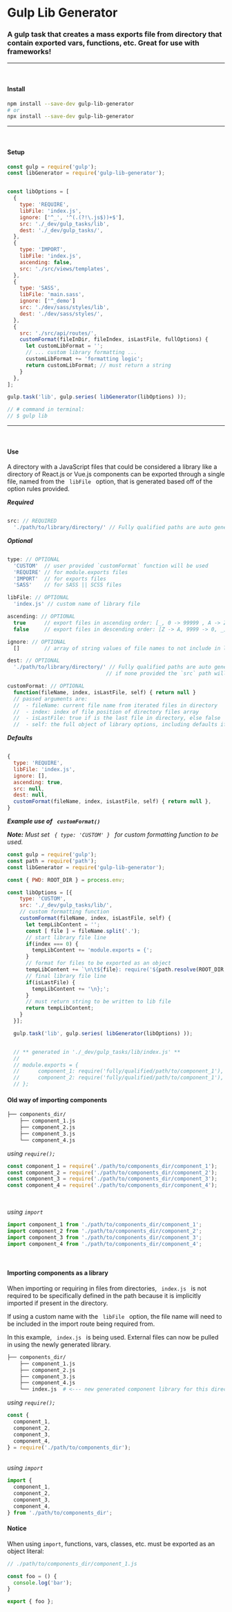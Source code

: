 # Gulp Lib Generator

### A gulp task that creates a mass exports file from directory that contain exported vars, functions, etc. Great for use with frameworks!
---
<br>

#### Install
```bash
npm install --save-dev gulp-lib-generator
# or
npx install --save-dev gulp-lib-generator
```
---
<br>

#### Setup
```javascript
const gulp = require('gulp');
const libGenerator = require('gulp-lib-generator');


const libOptions = [
  {
    type: 'REQUIRE',
    libFile: 'index.js',
    ignore: ['^_', '^(.(?!\.js$))+$'],
    src: './_dev/gulp_tasks/lib',
    dest: './_dev/gulp_tasks/',
  },
  {
    type: 'IMPORT',
    libFile: 'index.js',
    ascending: false,
    src: './src/views/templates',
  },
  {
    type: 'SASS',
    libFile: 'main.sass',
    ignore: ['^_demo']
    src: './dev/sass/styles/lib',
    dest: './dev/sass/styles/',
  },
  {
    src: './src/api/routes/',
    customFormat(fileInDir, fileIndex, isLastFile, fullOptions) {
      let customLibFormat = '';
      // ... custom library formatting ...
      customLibFormat += 'formatting logic';
      return customLibFormat; // must return a string
    }
  },
];

gulp.task('lib', gulp.series( libGenerator(libOptions) ));

// # command in terminal:
// $ gulp lib

```

---
<br>

#### Use
<p>
A directory with a JavaScript files that could be considered a library like a directory of React.js or Vue.js components can be exported through a single file, named from the <code> libFile </code> option, that is generated based off of the option rules provided.
</p>

<i><strong>Required</strong></i>
```javascript

src: // REQUIRED
  './path/to/library/directory/' // Fully qualified paths are auto generated

```

<i><strong>Optional</strong></i>

```javascript

type: // OPTIONAL
  'CUSTOM'  // user provided `customFormat` function will be used
  'REQUIRE' // for module.exports files
  'IMPORT'  // for exports files
  'SASS'    // for SASS || SCSS files

libFile: // OPTIONAL
  'index.js' // custom name of library file

ascending: // OPTIONAL
  true      // export files in ascending order: [_, 0 -> 99999 , A -> Z]
  false     // export files in descending order: [Z -> A, 9999 -> 0, _]

ignore: // OPTIONAL
  []        // array of string values of file names to not include in library. Regex strings are accepted

dest: // OPTIONAL
  './path/to/library/directory/' // Fully qualified paths are auto generated
                                // if none provided the `src` path will be used

customFormat: // OPTIONAL
  function(fileName, index, isLastFile, self) { return null }
  // passed arguments are:
  //  - fileName: current file name from iterated files in directory
  //  - index: index of file position of directory files array
  //  - isLastFile: true if is the last file in directory, else false
  //  - self: the full object of library options, including defaults if applicable

```

<i><strong>Defaults</strong></i>
```javascript

{
  type: 'REQUIRE',
  libFile: 'index.js',
  ignore: [],
  ascending: true,
  src: null,
  dest: null,
  customFormat(fileName, index, isLastFile, self) { return null },
}

```

<p><i><strong>Example use of <code> customFormat() </code></strong></i></p>
<p><i><strong>Note:</strong> Must set <code> { type: 'CUSTOM' } </code> for custom formatting function to be used.</i></p>

```javascript
const gulp = require('gulp');
const path = require('path');
const libGenerator = require('gulp-lib-generator');

const { PWD: ROOT_DIR } = process.env;

const libOptions = [{
    type: 'CUSTOM',
    src: './_dev/gulp_tasks/lib/',
    // custom formatting function
    customFormat(fileName, index, isLastFile, self) {
      let tempLibContent = '';
      const [ file ] = fileName.split('.');
      // start library file line
      if(index === 0) {
        tempLibContent += 'module.exports = {';
      }
      // format for files to be exported as an object
      tempLibContent += `\n\t${file}: require('${path.resolve(ROOT_DIR, self.dest, './'+file)}'),`;
      // final library file line
      if(isLastFile) {
        tempLibContent += '\n};';
      }
      // must return string to be written to lib file
      return tempLibContent;
    }
  }];

  gulp.task('lib', gulp.series( libGenerator(libOptions) ));


  // ** generated in './_dev/gulp_tasks/lib/index.js' **
  //
  // module.exports = {
  // 	  component_1: require('fully/qualified/path/to/component_1'),
  // 	  component_2: require('fully/qualified/path/to/component_1'),
  // };

```


#### **Old way of importing components**

```bash
├── components_dir/
    ├── component_1.js
    ├── component_2.js
    ├── component_3.js
    └── component_4.js
```
<i>using <code>require();</code></i>
```javascript
const component_1 = require('./path/to/components_dir/component_1');
const component_2 = require('./path/to/components_dir/component_2');
const component_3 = require('./path/to/components_dir/component_3');
const component_4 = require('./path/to/components_dir/component_4');
```
<br>

<i>using <code>import</code></i>
```javascript
import component_1 from './path/to/components_dir/component_1';
import component_2 from './path/to/components_dir/component_2';
import component_3 from './path/to/components_dir/component_3';
import component_4 from './path/to/components_dir/component_4';
```

<br>

#### **Importing components as a library**
<p>
When importing or requiring in files from directories, <code> index.js </code> is not required to be specifically defined in the path because it is implicitly imported if present in the directory.
</p>

<p>
If using a custom name with the <code> libFile </code> option, the file name will need to be included in the import route being required from.
</p>

<p>
In this example, <code> index.js </code> is being used. External files can now be pulled in using the newly generated library.
</p>

```bash
├── components_dir/
    ├── component_1.js
    ├── component_2.js
    ├── component_3.js
    ├── component_4.js
    └── index.js  # <--- new generated component library for this directory
```

<i>using <code>require();</code></i>
```javascript
const {
  component_1,
  component_2,
  component_3,
  component_4,
} = require('./path/to/components_dir');
```

<br>
<i>using <code>import</code></i>

```javascript
import {
  component_1,
  component_2,
  component_3,
  component_4,
} from './path/to/components_dir';
```

#### Notice
<p>
When using <code>import</code>, functions, vars, classes, etc. must be exported as an object literal:
</p>


```javascript
// ./path/to/components_dir/component_1.js

const foo = () {
  console.log('bar');
}

export { foo };
```
